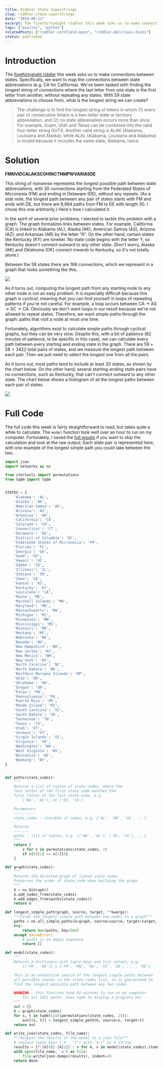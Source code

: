 ```yaml
---
title: Riddler State Superstrings
slug: riddler-state-superstrings
date: "2019-09-13"
excerpt: The fivethirtyeight riddler this week asks us to make connections between states. Specifically, we want to map the connections between state abbreviations (e.g. CA for California). We've been tasked with finding the longest string of connections where the last letter from one state is the first letter from another, without repeating any states. With 59 state abbreviations to choose from, what is the longest string we can create?
tags: ["puzzles", "python"]
relatedPosts: ["riddler-cornfield-maze", "riddler-delirious-ducks"]
status: published
---
```


# Introduction

The <a href="https://fivethirtyeight.com/features/can-you-help-dakota-jones-raid-the-lost-arc/">fivethirtyeight riddler</a> this week asks us to make connections between states. Specifically, we want to map the connections between state abbreviations (e.g. CA for California). We've been tasked with finding the longest string of connections where the last letter from one state is the first letter from another, without repeating any states. With 59 state abbreviations to choose from, what is the longest string we can create?

<blockquote>
The challenge is to find the longest string of letters in which (1) every pair of consecutive letters is a two-letter state or territory abbreviation, and (2) no state abbreviation occurs more than once. For example, Guam, Utah and Texas can be combined into the valid four-letter string GUTX. Another valid string is ALAK (Alabama, Louisiana and Alaska), while ALAL (Alabama, Louisiana and Alabama) is invalid because it includes the same state, Alabama, twice.
</blockquote>

# Solution

**FMNVIDCALAKSCOHINCTNMPWVARIASDE**

This string of nonsense represents the longest possible path between state abbreviations, with 30 connections starting from the Federated States of Micronesia (FM) and ending in Delaware (DE), without any repeats. (As a side note, the longest path between any pair of states starts with FM and ends with DE, but there are 9,984 paths from FM to DE with length 30. I chose this one arbitrarily.) Here's how I calculated it.

In the spirit of several prior problems, I elected to tackle this problem with a graph. The graph formalizes links between states. For example, California (CA) is linked to Alabama (AL), Alaska (AK), American Samoa (AS), Arizona (AZ), and Arkansas (AR) by the letter "A". On the other hand, certain states like Kentucky (KY) are lonelier. No state code begins with the letter Y, so Kentucky doesn't connect outward to any other state. (Don't worry, Alaska (AK) and Oklahoma (OK) connect _inwards_ to Kentucky, so it's not totally alone.)

Between the 59 states there are 168 connections, which we represent in a graph that looks something like this.

<img src="/img/riddler-superstrings1.png">

As it turns out, computing the longest path from any starting node to any other node is not an easy problem. It is especially difficult because this graph is _cyclical_, meaning that you can find yourself in loops of repeating patterns if you're not careful. For example, a loop occurs between CA -> AS -> SC -> CA. Obviously we don't want loops in our result because we're not allowed to repeat states. Therefore, we want _simple paths_ through the graph: paths that visit a node at most one time.

Fortunately, algorithms exist to calculate simple paths through cyclical graphs, but they can be very slow. Despite this, with a bit of patience (82 minutes of patience, to be specific in this case), we can calculate every path between every starting and ending state in the graph. There are $59\times 58=3422$ total pairs of states, and we measure the longest path between each pair. Then we just need to select the longest one from all the pairs.

As it turns out, most paths tend to include at least 20 states, as shown by the chart below. On the other hand, several starting-ending state pairs have no connections, such as Kentucky, that can't connect outward to any other state. The chart below shows a histogram of all the longest paths between each pair of states.

<img src="/img/riddler-superstrings2.png">

# Full Code

The full code this week is fairly straightforward to read, but takes quite a while to calculate. The `model` function took well over an hour to run on my computer. Fortunately, I saved the <a href="state_connections.json">full results</a> if you want to skip the calculation and look at the raw output. Each state pair is represented here, with one example of the longest simple path you could take between the two.

```python
import json
import networkx as nx

from itertools import permutations
from tqdm import tqdm


STATES = {
    'Alabama': 'AL',
    'Alaska': 'AK',
    'American Samoa': 'AS',
    'Arizona': 'AZ',
    'Arkansas': 'AR',
    'California': 'CA',
    'Colorado': 'CO',
    'Connecticut': 'CT',
    'Delaware': 'DE',
    'District of Columbia': 'DC',
    'Federated States of Micronesia': 'FM',
    'Florida': 'FL',
    'Georgia': 'GA',
    'Guam': 'GU',
    'Hawaii': 'HI',
    'Idaho': 'ID',
    'Illinois': 'IL',
    'Indiana': 'IN',
    'Iowa': 'IA',
    'Kansas': 'KS',
    'Kentucky': 'KY',
    'Louisiana': 'LA',
    'Maine': 'ME',
    'Marshall Islands': 'MH',
    'Maryland': 'MD',
    'Massachusetts': 'MA',
    'Michigan': 'MI',
    'Minnesota': 'MN',
    'Mississippi': 'MS',
    'Missouri': 'MO',
    'Montana': 'MT',
    'Nebraska': 'NE',
    'Nevada': 'NV',
    'New Hampshire': 'NH',
    'New Jersey': 'NJ',
    'New Mexico': 'NM',
    'New York': 'NY',
    'North Carolina': 'NC',
    'North Dakota': 'ND',
    'Northern Mariana Islands': 'MP',
    'Ohio': 'OH',
    'Oklahoma': 'OK',
    'Oregon': 'OR',
    'Palau': 'PW',
    'Pennsylvania': 'PA',
    'Puerto Rico': 'PR',
    'Rhode Island': 'RI',
    'South Carolina': 'SC',
    'South Dakota': 'SD',
    'Tennessee': 'TN',
    'Texas': 'TX',
    'Utah': 'UT',
    'Vermont': 'VT',
    'Virgin Islands': 'VI',
    'Virginia': 'VA',
    'Washington': 'WA',
    'West Virginia': 'WV',
    'Wisconsin': 'WI',
    'Wyoming': 'WY',
}


def paths(state_codes):
    """
    Returns a list of tuples of state codes, where the
    last letter of the first state code matches the
    first letter of the last state code, e.g.
        ('WA', 'AL'), or ('DC, 'CA')

    Parameters
    ----------
    state_codes : iterable of codes, e.g. ['AL', 'AK', 'AS', ...]

    Returns
    -------
    paths : list of tuples, e.g. [('WA', 'AL'), ('DC, 'CA'), ...]
    """
    return [
        x for x in permutations(state_codes, 2)
        if x[0][1] == x[1][0]
    ]

def graph(state_codes):
    """
    Returns the directed graph of linked state codes
    Preserves the order of state_code when building the graph
    """
    G = nx.DiGraph()
    G.add_nodes_from(state_codes)
    G.add_edges_from(paths(state_codes))
    return G

def longest_simple_path(graph, source, target, **kwargs):
    """Finds the longest simple path between two nodes in a graph"""
    paths = nx.all_simple_paths(G=graph, source=source, target=target, **kwargs)
    try:
        return max(paths, key=len)
    except ValueError:
        # paths is an empty sequence
        return []

def model(state_codes):
    """
    Returns a dictionary with tuple keys and list values, e.g.
        [('FM', 'DE')] = ['FM', 'MN', 'NV', 'VI', 'ID', ... , 'DE']

    This is an exhaustive search of the longest simple paths between
    all possible states in the state_codes list, so is guaranteed to
    find the longest possible path between any two codes.

    WARNING : this function took 82 minutes to run on my computer
        for all 3422 paths. Uses tqdm to display a progress bar
    """
    out = {}
    G = graph(state_codes)
    for s, t in tqdm(list(permutations(state_codes, 2))):
        out[(s, t)] = longest_simple_path(G, source=s, target=t)
    return out

def write_json(state_codes, file_name):
    """Outputs the results of the model to a json file"""
    # replace tuple keys ('X', 'Y') with "X-Y" as a string
    results = {f'{k[0]}-{k[1]}': v for k, v in model(state_codes).items()}
    with open(file_name, 'w') as file:
        file.write(json.dumps(results), indent=4)
    return None
```
